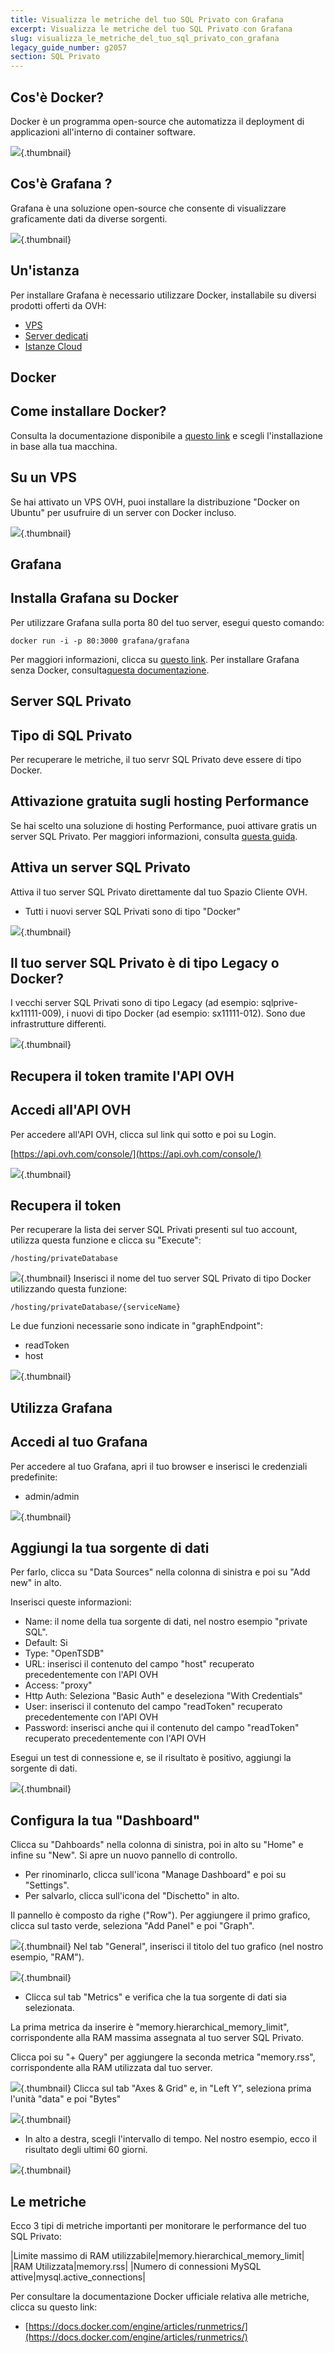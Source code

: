 ```yaml
---
title: Visualizza le metriche del tuo SQL Privato con Grafana
excerpt: Visualizza le metriche del tuo SQL Privato con Grafana
slug: visualizza_le_metriche_del_tuo_sql_privato_con_grafana
legacy_guide_number: g2057
section: SQL Privato
---
```



## 

## Cos'è Docker?
Docker è un programma open-source che automatizza il deployment di applicazioni all'interno di container software.

![](images/img_3657.jpg){.thumbnail}

## Cos'è Grafana ?
Grafana è una soluzione open-source che consente di visualizzare graficamente dati da diverse sorgenti.

![](images/img_3658.jpg){.thumbnail}


## Un'istanza
Per installare Grafana è necessario utilizzare Docker, installabile su diversi prodotti offerti da OVH:


- [VPS](https://www.ovh.it/vps/)
- [Server dedicati](https://www.ovh.it/server_dedicati/)
- [Istanze Cloud](https://www.ovh.it/cloud/istanze/)




## Docker

## Come installare Docker?
Consulta la documentazione disponibile a [questo link](https://docs.docker.com/engine/installation/) e scegli l'installazione in base alla tua macchina.

## Su un VPS
Se hai attivato un VPS OVH, puoi installare la distribuzione "Docker on Ubuntu" per usufruire di un server con Docker incluso.

![](images/img_3659.jpg){.thumbnail}


## Grafana

## Installa Grafana su Docker
Per utilizzare Grafana sulla porta 80 del tuo server, esegui questo comando:


```
docker run -i -p 80:3000 grafana/grafana
```


Per maggiori informazioni, clicca su [questo link](http://docs.grafana.org/installation/docker/).
Per installare Grafana senza Docker, consulta[questa documentazione](http://docs.grafana.org/installation/).


## Server SQL Privato

## Tipo di SQL Privato
Per recuperare le metriche, il tuo servr SQL Privato deve essere di tipo Docker.

## Attivazione gratuita sugli hosting Performance
Se hai scelto una soluzione di hosting Performance, puoi attivare gratis un server SQL Privato. Per maggiori informazioni, consulta [questa guida](https://www.ovh.it/g2023.tutto_sullsql_privato#gestisci_il_tuo_sql_privato_attiva_gratis_il_tuo_sql_privato).

## Attiva un server SQL Privato
Attiva il tuo server SQL Privato direttamente dal tuo Spazio Cliente OVH.


- Tutti i nuovi server SQL Privati sono di tipo "Docker"



![](images/img_3660.jpg){.thumbnail}

## Il tuo server SQL Privato è di tipo Legacy o Docker?
I vecchi server SQL Privati sono di tipo Legacy (ad esempio: sqlprive-kx11111-009), i nuovi di tipo Docker (ad esempio: sx11111-012).
Sono due infrastrutture differenti.

![](images/img_3661.jpg){.thumbnail}


## Recupera il token tramite l'API OVH

## Accedi all'API OVH
Per accedere all'API OVH, clicca sul link qui sotto e poi su Login.

[https://api.ovh.com/console/](https://api.ovh.com/console/)

![](images/img_3662.jpg){.thumbnail}

## Recupera il token
Per recuperare la lista dei server SQL Privati presenti sul tuo account, utilizza questa funzione e clicca su "Execute":


```
/hosting/privateDatabase
```



![](images/img_3663.jpg){.thumbnail}
Inserisci il nome del tuo server SQL Privato di tipo Docker utilizzando questa funzione:


```
/hosting/privateDatabase/{serviceName}
```


Le due funzioni necessarie sono indicate in "graphEndpoint":


- readToken
- host



![](images/img_3664.jpg){.thumbnail}


## Utilizza Grafana

## Accedi al tuo Grafana
Per accedere al tuo Grafana, apri il tuo browser e inserisci le credenziali predefinite:


- admin/admin



![](images/img_3665.jpg){.thumbnail}

## Aggiungi la tua sorgente di dati
Per farlo, clicca su "Data Sources" nella colonna di sinistra e poi su "Add new" in alto.

Inserisci queste informazioni:


- Name: il nome della tua sorgente di dati, nel nostro esempio "private SQL".
- Default: Si
- Type: "OpenTSDB"
- URL: inserisci il contenuto del campo "host" recuperato precedentemente con l'API OVH
- Access: "proxy"
- Http Auth: Seleziona "Basic Auth" e deseleziona "With Credentials"
- User: inserisci il contenuto del campo "readToken" recuperato precedentemente con l'API OVH
- Password: inserisci anche qui il contenuto del campo "readToken" recuperato precedentemente con l'API OVH


Esegui un test di connessione e, se il risultato è positivo, aggiungi la sorgente di dati.

![](images/img_3666.jpg){.thumbnail}

## Configura la tua "Dashboard"
Clicca su "Dahboards" nella colonna di sinistra, poi in alto su "Home" e infine su "New". Si apre un nuovo pannello di controllo.


- Per rinominarlo, clicca sull'icona "Manage Dashboard" e poi su "Settings".
- Per salvarlo, clicca sull'icona del "Dischetto" in alto.


Il pannello è composto da righe ("Row"). Per aggiungere il primo grafico, clicca sul tasto verde, seleziona "Add Panel" e poi "Graph".

![](images/img_3667.jpg){.thumbnail}
Nel tab "General", inserisci il titolo del tuo grafico (nel nostro esempio, "RAM").

![](images/img_3668.jpg){.thumbnail}

- Clicca sul tab "Metrics" e verifica che la tua sorgente di dati sia selezionata.


La prima metrica da inserire è "memory.hierarchical_memory_limit", corrispondente alla RAM massima assegnata al tuo server SQL Privato.

Clicca poi su "+ Query" per aggiungere la seconda metrica "memory.rss", corrispondente alla RAM utilizzata dal tuo server.

![](images/img_3669.jpg){.thumbnail}
Clicca sul tab "Axes & Grid" e, in "Left Y", seleziona prima l'unità "data" e poi "Bytes"

![](images/img_3670.jpg){.thumbnail}

- In alto a destra, scegli l'intervallo di tempo. Nel nostro esempio, ecco il risultato degli ultimi 60 giorni.



![](images/img_3671.jpg){.thumbnail}


## Le metriche
Ecco 3 tipi di metriche importanti per monitorare le performance del tuo SQL Privato:

|Limite massimo di RAM utilizzabile|memory.hierarchical_memory_limit|
|RAM Utilizzata|memory.rss|
|Numero di connessioni MySQL attive|mysql.active_connections|


Per consultare la documentazione Docker ufficiale relativa alle metriche, clicca su questo link:


- [https://docs.docker.com/engine/articles/runmetrics/](https://docs.docker.com/engine/articles/runmetrics/)



